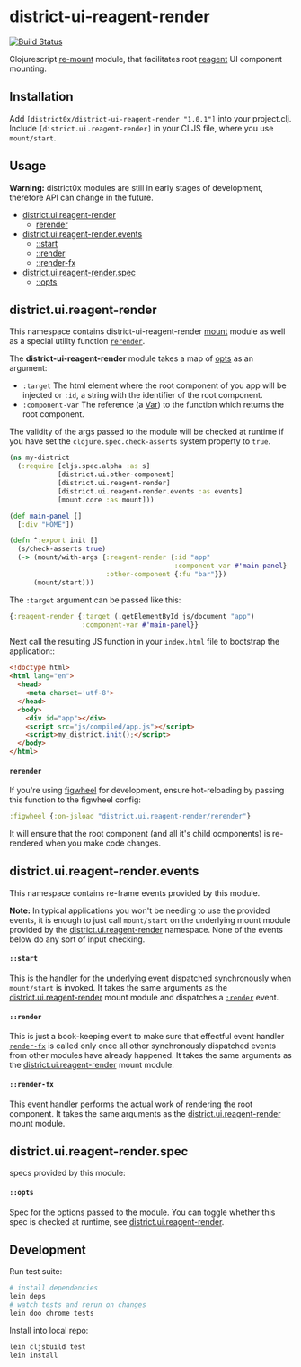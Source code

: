 # district-ui-reagent-render

[![Build Status](https://travis-ci.org/district0x/district-ui-reagent-render.svg?branch=master)](https://travis-ci.org/district0x/district-ui-reagent-render)

Clojurescript [re-mount](https://github.com/district0x/d0x-INFRA/blob/master/re-mount.md) module, that facilitates root [reagent](https://github.com/reagent-project/reagent) UI component mounting.

## Installation
Add `[district0x/district-ui-reagent-render "1.0.1"]` into your project.clj.<br/>
Include `[district.ui.reagent-render]` in your CLJS file, where you use `mount/start`.

## Usage

**Warning:** district0x modules are still in early stages of development, therefore API can change in the future.

- [district.ui.reagent-render](#district.ui.reagent-render)
  - [rerender](#rerender)
- [district.ui.reagent-render.events](#district.ui.reagent-render.events)
  - [::start](#start)
  - [::render](#render)
  - [::render-fx](#render-fx)
- [district.ui.reagent-render.spec](#district.ui.reagent-render.spec)
  - [::opts](#opts-spec)

## <a name="district.ui.reagent-render"> district.ui.reagent-render

This namespace contains district-ui-reagent-render [mount](https://github.com/tolitius/mount) module as well as a special utility function [`rerender`](#rerender).

The **district-ui-reagent-render** module takes a map of [opts](#opts-spec) as an argument:
* `:target` The html element where the root component of you app will be injected or `:id`, a string with the identifier of the root component.
* `:component-var` The reference (a [Var](https://clojuredocs.org/clojure.core/var)) to the function which returns the root component.

The validity of the args passed to the module will be checked at runtime if you have set the `clojure.spec.check-asserts` system property to `true`.

```clojure
(ns my-district
  (:require [cljs.spec.alpha :as s]
            [district.ui.other-component]
            [district.ui.reagent-render]
            [district.ui.reagent-render.events :as events]
            [mount.core :as mount]))

(def main-panel []
  [:div "HOME"])

(defn ^:export init []
  (s/check-asserts true)
  (-> (mount/with-args {:reagent-render {:id "app"
                                         :component-var #'main-panel}
                        :other-component {:fu "bar"}})
      (mount/start)))
```

The `:target` argument can be passed like this:

```clojure
{:reagent-render {:target (.getElementById js/document "app")
                  :component-var #'main-panel}}
```

Next call the resulting JS function in your `index.html` file to bootstrap the application::

```html
<!doctype html>
<html lang="en">
  <head>
    <meta charset='utf-8'>
  </head>
  <body>
    <div id="app"></div>
    <script src="js/compiled/app.js"></script>
    <script>my_district.init();</script>
  </body>
</html>
```

#### <a name="rerender"> `rerender`

If you're using [figwheel](https://github.com/bhauman/lein-figwheel) for development, ensure hot-reloading by passing this function to the figwheel config:

```clojure
:figwheel {:on-jsload "district.ui.reagent-render/rerender"}
```

It will ensure that the root component (and all it's child ocmponents) is re-rendered when you make code changes.

## <a name="district.ui.reagent-render.events"> district.ui.reagent-render.events

This namespace contains re-frame events provided by this module.

**Note:** In typical applications you won't be needing to use the provided events, it is enough to just call `mount/start` on the underlying mount module provided by the [district.ui.reagent-render](#district.ui.reagent-render) namespace.
None of the events below do any sort of input checking.

#### <a name="start"> `::start`

This is the handler for the underlying event dispatched synchronously when `mount/start` is invoked. It takes the same arguments as the [district.ui.reagent-render](#district.ui.reagent-render) mount module and dispatches a [`:render`](#render) event.

#### <a name="render"> `::render`

This is just a book-keeping event to make sure that effectful event handler [`render-fx`](#render-fx) is called only once all other synchronously dispatched events from other modules have already happened.
It takes the same arguments as the [district.ui.reagent-render](#district.ui.reagent-render) mount module.

#### <a name="render-fx"> `::render-fx`

This event handler performs the actual work of rendering the root component.
It takes the same arguments as the [district.ui.reagent-render](#district.ui.reagent-render) mount module.

## <a name="district.ui.reagent-render.spec"> district.ui.reagent-render.spec

specs provided by this module:

#### <a name="opts-spec"> `::opts`

Spec for the options passed to the module. You can toggle whether this spec is checked at runtime, see [district.ui.reagent-render](#district.ui.reagent-render).

## Development

Run test suite:

```bash
# install dependencies
lein deps
# watch tests and rerun on changes
lein doo chrome tests
```
Install into local repo:

```bash
lein cljsbuild test
lein install
```
